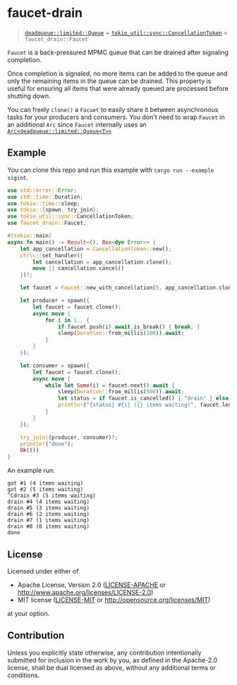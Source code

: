 
# faucet-drain

> [`deadqueue::limited::Queue`][1] + [`tokio_util::sync::CancellationToken`][2] = `faucet_drain::Faucet`

 [1]: https://docs.rs/deadqueue/latest/deadqueue/
 [2]: https://docs.rs/tokio-util/latest/tokio_util/sync/struct.CancellationToken.html

`Faucet` is a back-pressured MPMC queue that can be drained after signaling completion.

Once completion is signaled, no more items can be added to the queue
and only the remaining items in the queue can be drained. This property is
useful for ensuring all items that were already queued are processed before
shutting down.

You can freely `clone()` a `Facuet` to easily share it between asynchronous tasks for your producers and consumers. You don't need to wrap `Faucet` in an additional `Arc` since `Faucet` internally uses an [`Arc<deadqueue::limited::Queue<T>>`][1]

## Example

You can clone this repo and run this example with `cargo run --example sigint`.

```rust
use std::error::Error;
use std::time::Duration;
use tokio::time::sleep;
use tokio::{spawn, try_join};
use tokio_util::sync::CancellationToken;
use faucet_drain::Faucet;

#[tokio::main]
async fn main() -> Result<(), Box<dyn Error>> {
    let app_cancellation = CancellationToken::new();
    ctrlc::set_handler({
        let cancellation = app_cancellation.clone();
        move || cancellation.cancel()
    })?;

    let faucet = Faucet::new_with_cancellation(5, app_cancellation.clone());

    let producer = spawn({
        let faucet = faucet.clone();
        async move {
            for i in 1.. {
                if faucet.push(i).await.is_break() { break; }
                sleep(Duration::from_millis(100)).await;
            }
        }
    });

    let consumer = spawn({
        let faucet = faucet.clone();
        async move {
            while let Some(i) = faucet.next().await {
                sleep(Duration::from_millis(500)).await;
                let status = if faucet.is_cancelled() { "drain" } else { "got" };
                println!("{status} #{i} ({} items waiting)", faucet.len());
            }
        }
    });

    try_join!(producer, consumer)?;
    println!("done");
    Ok(())
}

```

An example run:

```text
got #1 (4 items waiting)
got #2 (5 items waiting)
^Cdrain #3 (5 items waiting)
drain #4 (4 items waiting)
drain #5 (3 items waiting)
drain #6 (2 items waiting)
drain #7 (1 items waiting)
drain #8 (0 items waiting)
done
```

## License

Licensed under either of

* Apache License, Version 2.0
  ([LICENSE-APACHE](LICENSE-APACHE) or http://www.apache.org/licenses/LICENSE-2.0)
* MIT license
  ([LICENSE-MIT](LICENSE-MIT) or http://opensource.org/licenses/MIT)

at your option.

## Contribution

Unless you explicitly state otherwise, any contribution intentionally submitted
for inclusion in the work by you, as defined in the Apache-2.0 license, shall be
dual licensed as above, without any additional terms or conditions.
